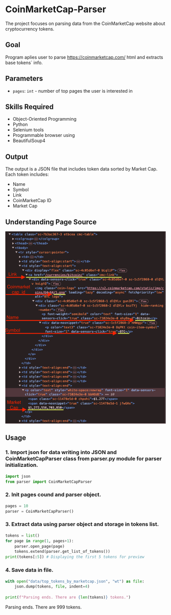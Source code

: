 # CoinMarketCap-Parser

The project focuses on parsing data from the CoinMarketCap website about cryptocurrency tokens.

## Goal

Program aplies user to parse https://coinmarketcap.com/ html and extracts base tokens` info.

## Parameters

- `pages`: `int` - number of top pages the user is interested in
  
## Skills Required

- Object-Oriented Programming
- Python
- Selenium tools
- Programmable browser using
- BeautifulSoup4
  
## Output
The output is a JSON file that includes token data sorted by Market Cap. Each token includes:
- Name
- Symbol
- Link
- CoinMarketCap ID
- Market Cap

## Understanding Page Source

![HTML Data Positions](https://github.com/the2roock/CoinMarketCap-Parser/blob/main/Understanding%20Page%20Source.png?raw=true)

## Usage

### 1. Import json for data writing into JSON and CoinMarketCapParser class from parser.py module for parser initialization.
```python
import json
from parser import CoinMarketCapParser
```

### 2. Init pages cound and parser object.
```python
pages = 10
parser = CoinMarketCapParser()
```

### 3. Extract data using parser object and storage in tokens list.
```python
tokens = list()
for page in range(1, pages+1):
    parser.open_page(page)
    tokens.extend(parser.get_list_of_tokens())
print(tokens[:5]) # Displaying the first 5 tokens for preview
```

### 4. Save data in file.
```python
with open("data/top_tokens_by_marketcap.json", "wt") as file:
    json.dump(tokens, file, indent=4)
    
print(f"Parsing ends. There are {len(tokens)} tokens.")
```
Parsing ends. There are 999 tokens.
